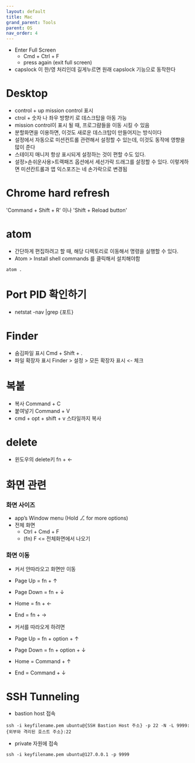 ```yaml
---
layout: default
title: Mac
grand_parent: Tools
parent: OS
nav_order: 4
---
```


 * Enter Full Screen
   + Cmd + Ctrl + F
   + press again (exit full screen)
* capslock 이 한/영 처리인데 길게누르면 원래 capslock 기능으로 동작한다

# Desktop 

* control + up mission control 표시
* ctrol + 숫자 나 좌우 방향키 로 데스크탑을 아동 가능
* mission control이 표시 될 때, 프로그럄들을 이동 시킬 수 있음
* 분할화면을 이용하면, 이것도 새로운 데스크탑이 만들어지는 방식이다
* 설정에서 자동으로 미션컨트롤 관련해서 설정할 수 있는데, 이것도 동작에 영향을 많이 준다
* 스테이지 매니저 항상 표시되게 설정하는 것이 편할 수도 있다.
* 설정>손쉬운사용>트랙패즈 옵션에서 세선가락 드래그를 살정할 수 있다. 이렇게하면 미션칸트롤과 앱 익스포즈는 네 손가락으로 변경됨



# Chrome hard refresh
'Command + Shift + R' 이나 'Shift + Reload button'


# atom
 * 간단하게 편집하려고 할 때, 해당 디렉토리로 이동해서 명령을 실행할 수 있다.
 * Atom > Install shell commands 를 클릭해서 설치해야함
```
atom .
```

# Port PID 확인하기
 * netstat -nav |grep {포트}

# Finder
* 숨김파일 표시 Cmd + Shift + .
* 파일 확장자 표시 Finder > 설정 > 모든 확장자 표시 <- 체크

# 복붙

 * 복사 Command + C
 * 붙여넣기 Command + V
 * cmd + opt + shift + v 스타일까지 복사

# delete
 * 윈도우의 delete키 fn + <-

# 화면 관련

### 화면 사이즈
 * app’s Window menu (Hold ⎇ for more options)
 * 전체 화면
   + Ctrl + Cmd + F
   + (fn) F    <= 전체화면에서 나오기   


### 화면 이동
 * 커서 안따라오고 화면만 이동
 * Page Up   =  fn + ↑
 * Page Down  =  fn + ↓
 * Home  =  fn + ←
 * End  =  fn + →

 * 커서를 따라오게 하려면
 * Page Up  =  fn + option + ↑
 * Page Down  =  fn + option + ↓
 * Home =  Command + ↑
 * End =  Command + ↓


# SSH Tunneling

 * bastion host 접속
```
ssh -i keyfilename.pem ubuntu@{SSH Bastion Host 주소} -p 22 -N -L 9999:{외부와 격리된 호스트 주소}:22
```

 * private 자원에 접속
```
ssh -i keyfilename.pem ubuntu@127.0.0.1 -p 9999
```
